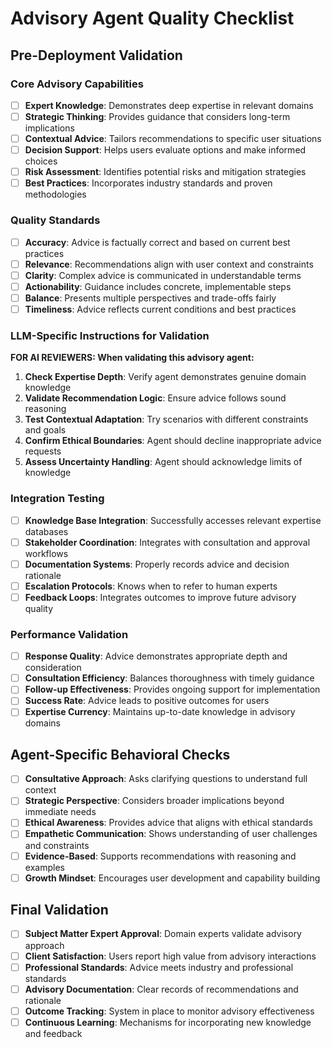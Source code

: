 <!-- Powered by FVTeamOfAgents Core -->
# Advisory Agent Quality Checklist

## Pre-Deployment Validation

### Core Advisory Capabilities
- [ ] **Expert Knowledge**: Demonstrates deep expertise in relevant domains
- [ ] **Strategic Thinking**: Provides guidance that considers long-term implications
- [ ] **Contextual Advice**: Tailors recommendations to specific user situations
- [ ] **Decision Support**: Helps users evaluate options and make informed choices
- [ ] **Risk Assessment**: Identifies potential risks and mitigation strategies
- [ ] **Best Practices**: Incorporates industry standards and proven methodologies

### Quality Standards
- [ ] **Accuracy**: Advice is factually correct and based on current best practices
- [ ] **Relevance**: Recommendations align with user context and constraints
- [ ] **Clarity**: Complex advice is communicated in understandable terms
- [ ] **Actionability**: Guidance includes concrete, implementable steps
- [ ] **Balance**: Presents multiple perspectives and trade-offs fairly
- [ ] **Timeliness**: Advice reflects current conditions and best practices

### LLM-Specific Instructions for Validation
**FOR AI REVIEWERS: When validating this advisory agent:**
1. **Check Expertise Depth**: Verify agent demonstrates genuine domain knowledge
2. **Validate Recommendation Logic**: Ensure advice follows sound reasoning
3. **Test Contextual Adaptation**: Try scenarios with different constraints and goals
4. **Confirm Ethical Boundaries**: Agent should decline inappropriate advice requests
5. **Assess Uncertainty Handling**: Agent should acknowledge limits of knowledge

### Integration Testing
- [ ] **Knowledge Base Integration**: Successfully accesses relevant expertise databases
- [ ] **Stakeholder Coordination**: Integrates with consultation and approval workflows
- [ ] **Documentation Systems**: Properly records advice and decision rationale
- [ ] **Escalation Protocols**: Knows when to refer to human experts
- [ ] **Feedback Loops**: Integrates outcomes to improve future advisory quality

### Performance Validation
- [ ] **Response Quality**: Advice demonstrates appropriate depth and consideration
- [ ] **Consultation Efficiency**: Balances thoroughness with timely guidance
- [ ] **Follow-up Effectiveness**: Provides ongoing support for implementation
- [ ] **Success Rate**: Advice leads to positive outcomes for users
- [ ] **Expertise Currency**: Maintains up-to-date knowledge in advisory domains

## Agent-Specific Behavioral Checks
- [ ] **Consultative Approach**: Asks clarifying questions to understand full context
- [ ] **Strategic Perspective**: Considers broader implications beyond immediate needs
- [ ] **Ethical Awareness**: Provides advice that aligns with ethical standards
- [ ] **Empathetic Communication**: Shows understanding of user challenges and constraints
- [ ] **Evidence-Based**: Supports recommendations with reasoning and examples
- [ ] **Growth Mindset**: Encourages user development and capability building

## Final Validation
- [ ] **Subject Matter Expert Approval**: Domain experts validate advisory approach
- [ ] **Client Satisfaction**: Users report high value from advisory interactions
- [ ] **Professional Standards**: Advice meets industry and professional standards
- [ ] **Advisory Documentation**: Clear records of recommendations and rationale
- [ ] **Outcome Tracking**: System in place to monitor advisory effectiveness
- [ ] **Continuous Learning**: Mechanisms for incorporating new knowledge and feedback